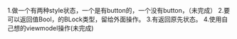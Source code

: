 1.做一个有两种style状态，一个是有button的，一个没有button，（未完成）
2.要可以返回值Bool，的BLock类型，留给外面操作。
3.有返回原先状态。
4.使用自己想的viewmodel操作(未完成)

